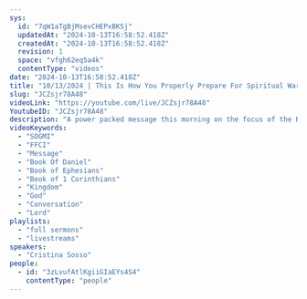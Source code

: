 ```yaml
---
sys:
  id: "7qW1aTgBjMsevCHEPxBK5j"
  updatedAt: "2024-10-13T16:58:52.418Z"
  createdAt: "2024-10-13T16:58:52.418Z"
  revision: 1
  space: "vfgh62eq5a4k"
  contentType: "videos"
date: "2024-10-13T16:58:52.418Z"
title: "10/13/2024 | This Is How You Properly Prepare For Spiritual Warfare (Pastor Cristina Sosso)"
slug: "JCZsjr78A48"
videoLink: "https://youtube.com/live/JCZsjr78A48"
YoutubeID: "JCZsjr78A48"
description: "A power packed message this morning on the focus of the Kingdom, How we should be consistently seeking after the will of the Father and His kingdom. How do we spend our time daily, are we focusing on what we can gain for ourselves, or to better the Kingdom of God. Pastor Cristina reminded us that we should be holding ourselves apart from the world, to have a constant conversation with the Lord. In return our spirit will be able to pick up things in the spirit that we otherwise would not be able to pick up. Take some time to come back to this message to gather all the gems that have been given. this sermon was released at Freedom Fellowship Church International on October 13, 2024 by Pastor Cristina Sosso\n"
videoKeywords:
  - "SOGMI"
  - "FFCI"
  - "Message"
  - "Book Of Daniel"
  - "Book of Ephesians"
  - "Book of 1 Corinthians"
  - "Kingdom"
  - "God"
  - "Conversation"
  - "Lord"
playlists:
  - "full sermons"
  - "livestreams"
speakers:
  - "Cristina Sosso"
people:
  - id: "3zLvufAtlKgiiGIaEYs4S4"
    contentType: "people"
---
```

